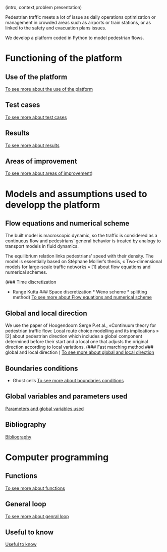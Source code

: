 (intro, context,problem presentation)

Pedestrian traffic meets a lot of issue as daily operations optimization or management in crowded areas such as airports or train stations, or as linked to the safety and evacuation plans issues. 

We develop a platform coded in Python to model pedestrian flows. 

# Functioning of the platform

## Use of the platform
<a href="https://github.com/Ifsttar/PedSim/blob/master/Docs/Use%20of%20the%20platform.rst "> To see more about the use of the platform <a/>
  
## Test cases
<a href="https://github.com/Ifsttar/PedSim/blob/master/Docs/Test%20cases.rst"> To see more about test cases <a/>
  
## Results
<a href="https://github.com/Ifsttar/PedSim/blob/master/Docs/Results.rst"> To see more about results <a/>

## Areas of improvement
<a href="https://github.com/Ifsttar/PedSim/blob/master/Docs/Areas%20of%20improvement.rst "> To see more about areas of improvement<a/>)

# Models and assumptions used to developp the platform
## Flow equations and numerical scheme
The built model is macroscopic dynamic, so the traffic is considered as a continuous flow and pedestrians’ general behavior is treated by analogy to transport models in fluid dynamics.

The equilibrium relation links pedestrians’ speed with their density. The model is essentially based on Stéphane Mollier’s thesis, « Two-dimensional models for large-scale traffic networks » [1] about flow equations and numerical schemes.

(### Time discretization
* Runge Kutta ### Space discretization * Weno scheme * splitting method)
<a href="https://github.com/Ifsttar/PedSim/blob/master/Docs/Flow%20equations%20and%20numerical%20scheme.rst "> To see more about Flow equations and numerical scheme<a/>

## Global and local direction 
We use the paper of Hoogendoorn Serge P.et al., «Continuum theory for pedestrian traffic flow: Local route choice modelling and its implications » [2] about pedestrian direction which includes a global component determined before their start and a local one that adjusts the original direction according to local variations.
(### Fast marching method ### global and local direction )
<a href="https://github.com/Ifsttar/PedSim/blob/master/Docs/Flow%20equations%20and%20numerical%20scheme.rst"> To see more about global and local direction<a/>

## Boundaries conditions
* Ghost cells
<a href="https://github.com/Ifsttar/PedSim/blob/master/Docs/Boundaries%20conditions.rst "> To see more about boundaries conditions <a/>

## Global variables and parameters used
<a href="https://github.com/Ifsttar/PedSim/blob/master/Docs/Global%20variables%20and%20parameters%20used.rst "> Parameters and global variables used<a/>
  
## Bibliography 
<a href="https://github.com/Ifsttar/PedSim/blob/master/Docs/Bibliography.rst"> Bibliography<a/>



# Computer programming

## Functions
<a href="https://github.com/Ifsttar/PedSim/blob/master/Docs/Functions.rst"> To see more about functions <a/>
  
## General loop
<a href="https://github.com/Ifsttar/PedSim/blob/master/Docs/General%20loop.rst"> To see more about genral loop <a/>
  
## Useful to know 
<a href="https://github.com/Ifsttar/PedSim/blob/master/Docs/Useful%20to%20know.rst "> Useful to know <a/> 
  
